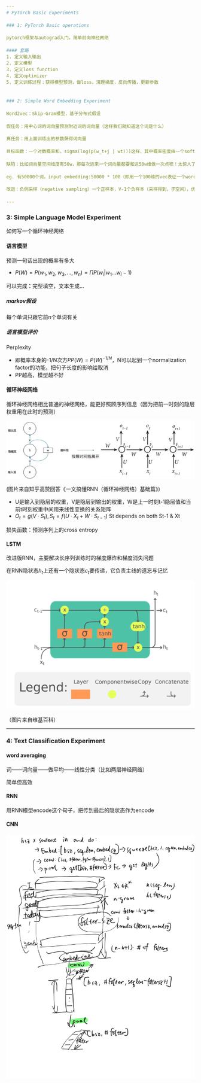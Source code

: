 ```yaml
---
# PyTorch Basic Experiments

### 1: PyTorch Basic operations

pytorch框架与autograd入门，简单前向神经网络

#### 套路
1. 定义输入输出
2. 定义模型
3. 定义loss function
4. 定义optimizer
5. 定义训练过程：获得模型预测，做loss，清理梯度，反向传播，更新参数


### 2: Simple Word Embedding Experiment

Word2vec：Skip-Gram模型，基于分布式假设

假任务：用中心词的词向量预测附近词的词向量（这样我们就知道这个词是什么）

真任务：用上面训练出的参数获得词向量

目标函数：一个对数概率和，sigma(log(p(w_t+j | wt)))这样，其中概率密度由一个softmax给出：p(o | c)=exp(u_o^T·v_c)/sigma(exp(u_w^T·v_c))，这个点积越大概率就越大

缺陷：比如词向量空间维度有50w，那每次进来一个词向量都要和这50w维做一次点积！太惊人了。

eg. 有50000个词，input embedding:50000 * 100（即用一个100维的vec表征一个word）, output embedding:50000 * 100, 模型参数就是这些embeddings，是要学习的；在我们优化目标函数（假目标）的过程中，真参数这些embeddings就被学习出来了。事实上，我们最后选用input embedding作为结果词向量，论文作者说这样效果好一点XD

改进：负例采样（negative sampling）一个正样本，V-1个负样本（采样得到，子空间），优化的是正样本的点积和负样本的负点积的联合和。

---
```


### 3: Simple Language Model Experiment

如何写一个循环神经网络

#### 语言模型

预测一句话出现的概率有多大

- $P(W)=P(w_1,w_2,w_3,...,w_n)=\Pi P(w_i|w_1...w_i-1)$

可以完成：完型填空，文本生成...

##### markov假设

每个单词只跟它前n个单词有关

##### 语言模型评价

Perplexity

- 即概率本身的-1/N次方$PP(W)=P(W)^{-1/N}$，N可以起到一个normalization factor的功能，把句子长度的影响给取消
- PP越高，模型越不好

#### 循环神经网络

循环神经网络相比普通的神经网络，能更好照顾序列信息（因为把前一时刻的隐层权重用在此时的预测）

![avatar](./pictures/pic_explaining_RNN.png)

(图片来自知乎高赞回答《一文搞懂RNN（循环神经网络）基础篇》)

- U是输入到隐层的权重，V是隐层到输出的权重，W是上一时刻t-1隐层值和当前t时刻权重中间用来线性变换的关系矩阵
- $O_t=g(V\cdot S_t),S_t=f(U\cdot X_t+W\cdot S_{t-1})$ St depends on both St-1 & Xt

损失函数：预测序列上的cross entropy

#### LSTM

改进版RNN，主要解决长序列训练时的梯度爆炸和梯度消失问题

在RNN隐状态$h_t$上还有一个隐状态$c_t$要传递，它负责主线的遗忘与记忆

![avatar](./pictures/pic_LSTM_structure.png)

（图片来自维基百科）

----

### 4: Text Classification Experiment

#### word averaging

词——词向量——做平均——线性分类（比如两层神经网络）

简单但高效

#### RNN

用RNN模型encode这个句子，把传到最后的隐状态作为encode

#### CNN

![avatar](./pictures/pic_CNN.jpeg)

